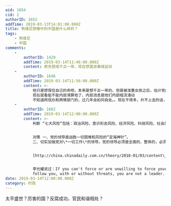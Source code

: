 ```yaml
---
aid: 1054
cid: 2
authorID: 1652
addTime: 2019-03-13T14:01:00.000Z
title: 熊维尼想像中的中国是什么样的？
tags:
    - 熊维尼
    - 中国
comments:
    -
        authorID: 1429
        addTime: 2019-03-14T11:46:00.000Z
        content: 原先想成千古一帝，现在想莫进秦城监狱
    -
        authorID: 1646
        addTime: 2019-03-14T11:56:00.000Z
        content: >-
            他只是想保住自己的命吧，本来是想千古一帝的，但是被泼墨女孩之后，估计党内争议也很大，就不敢说啥了
            现在就看能不能内部清算他了，内部消息是他们内部暗流涌动
            不知道网信办和舆情部门的，过几年会如何自处。。现在干得多，升不上去的话，过几年都要被拉清单
    -
        authorID: 1662
        addTime: 2019-03-14T12:00:00.000Z
        content: >-
            判断 “七大风险”包括：政治风险、意识形态风险、经济风险、科技风险、社会风险、外部环境风险、党的建设风险。


            对策 一、党的领导是战胜一切困难和风险的“定海神针”。
            二、切实加强党对\*一切工作\*的领导。党的领导必须是全面的、整体的，必须体现到经济、政治、文化、社会、生态文明建设和国防军队、祖国统一、外交、党的建设等各方面。


            [http://china.chinadaily.com.cn/theory/2018-01/03/content\_35430876.htm](http://china.chinadaily.com.cn/theory/2018-01/03/content_35430876.htm)


            李光耀说过：If you can't force or are unwilling to force your people to
            follow you, with or without threats, you are not a leader.
date: 2019-03-14T12:00:00.000Z
category: 时政
---
```


太平盛世？厉害的国？反腐成功，官民和谐相处？
